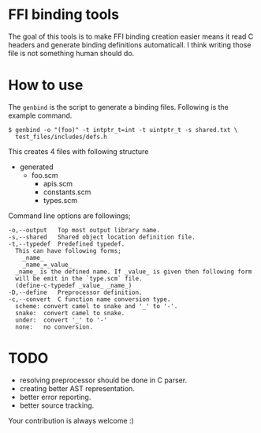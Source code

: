 # FFI binding tools

The goal of this tools is to make FFI binding creation easier means it
read C headers and generate binding definitions automaticall. I think
writing those file is not something human should do.

# How to use

The `genbind` is the script to generate a binding files. Following is the
example command.

    $ genbind -o "(foo)" -t intptr_t=int -t uintptr_t -s shared.txt \
      test_files/includes/defs.h

This creates 4 files with following structure

- generated
   - foo.scm
      - apis.scm
      - constants.scm
      - types.scm

Command line options are followings;

    -o,--output   Top most output library name.
    -s,--shared   Shared object location definition file. 
    -t,--typedef  Predefined typedef.
      This can have following forms;
        _name_
        _name_=_value_
      _name_ is the defined name. If _value_ is given then following form
      will be emit in the `type.scm` file.
      (define-c-typedef _value_ _name_)
    -D,--define   Preprocessor definition.
    -c,--convert  C function name conversion type.
      scheme: convert camel to snake and '_' to '-'.
      snake:  convert camel to snake.
      under:  convert '_' to '-'
      none:   no conversion.

# TODO

- resolving preprocessor should be done in C parser.
- creating better AST representation.
- better error reporting.
- better source tracking.

Your contribution is always welcome :)